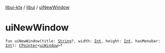 [libui-ktx](../index.md) / [libui](index.md) / [uiNewWindow](./ui-new-window.md)

# uiNewWindow

`fun uiNewWindow(title: `[`String`](https://kotlinlang.org/api/latest/jvm/stdlib/kotlin/-string/index.html)`?, width: `[`Int`](https://kotlinlang.org/api/latest/jvm/stdlib/kotlin/-int/index.html)`, height: `[`Int`](https://kotlinlang.org/api/latest/jvm/stdlib/kotlin/-int/index.html)`, hasMenubar: `[`Int`](https://kotlinlang.org/api/latest/jvm/stdlib/kotlin/-int/index.html)`): `[`CPointer`](../kotlinx.cinterop/-c-pointer/index.md)`<`[`uiWindow`](ui-window.md)`>?`